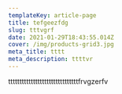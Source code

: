 ```yaml
---
templateKey: article-page
title: tefgeezfdg
slug: tttvgrf
date: 2021-01-29T18:43:55.014Z
cover: /img/products-grid3.jpg
meta_title: tttt
meta_description: ttttvr
---
```

tttttttttttttttttttttttttttttttfrvgzerfv